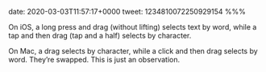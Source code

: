 date: 2020-03-03T11:57:17+0000
tweet: 1234810072250929154
%%%

On iOS, a long press and drag (without lifting) selects text by word, while a tap and then drag (tap and a half) selects by character.

On Mac, a drag selects by character, while a click and then drag selects by word. They’re swapped. This is just an observation.
